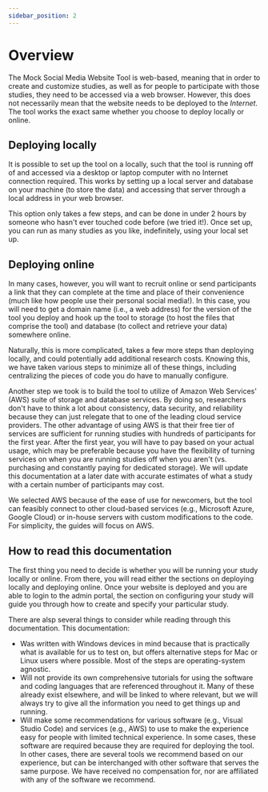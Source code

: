 ```yaml
---
sidebar_position: 2
---
```


# Overview

The Mock Social Media Website Tool is web-based, meaning that in order to create and customize studies, as well as for people to participate with those studies, they need to be accessed via a web browser. However, this does not necessarily mean that the website needs to be deployed to the *Internet*. The tool works the exact same whether you choose to deploy locally or online.

## Deploying locally

It is possible to set up the tool on a locally, such that the tool is running off of and accessed via a desktop or laptop computer with no Internet connection required. This works by setting up a local server and database on your machine (to store the data) and accessing that server through a local address in your web browser.

This option only takes a few steps, and can be done in under 2 hours by someone who hasn't ever touched code before (we tried it!). Once set up, you can run as many studies as you like, indefinitely, using your local set up.

## Deploying online

In many cases, however, you will want to recruit online or send participants a link that they can complete at the time and place of their convenience (much like how people use their personal social media!). In this case, you will need to get a domain name (i.e., a web address) for the version of the tool you deploy and hook up the tool to storage (to host the files that comprise the tool) and database (to collect and retrieve your data) somewhere online.

Naturally, this is more complicated, takes a few more steps than deploying locally, and could potentially add additional research costs. Knowing this, we have taken various steps to minimize all of these things, including centralizing the pieces of code you do have to manually configure.

Another step we took is to build the tool to utilize of Amazon Web Services' (AWS) suite of storage and database services. By doing so, researchers don't have to think a lot about consistency, data security, and reliability because they can just relegate that to one of the leading cloud service providers. The other advantage of using AWS is that their free tier of services are sufficient for running studies with hundreds of participants for the first year. After the first year, you will have to pay based on your actual usage, which may be preferable because you have the flexibility of turning services on when you are running studies off when you aren't (vs. purchasing and constantly paying for dedicated storage). We will update this documentation at a later date with accurate estimates of what a study with a certain number of participants may cost.

We selected AWS because of the ease of use for newcomers, but the tool can feasibly connect to other cloud-based services (e.g., Microsoft Azure, Google Cloud) or in-house servers with custom modifications to the code. For simplicity, the guides will focus on AWS.

## How to read this documentation

The first thing you need to decide is whether you will be running your study locally or online. From there, you will read either the sections on deploying locally and deploying online. Once your website is deployed and you are able to login to the admin portal, the section on configuring your study will guide you through how to create and specify your particular study.

There are alsp several things to consider while reading through this documentation. This documentation:

* Was written with Windows devices in mind because that is practically what is available for us to test on, but offers alternative steps for Mac or Linux users where possible. Most of the steps are operating-system agnostic.
* Will not provide its own comprehensive tutorials for using the software and coding languages that are referenced throughout it. Many of these already exist elsewhere, and will be linked to where relevant, but we will always try to give all the information you need to get things up and running.
* Will make some recommendations for various software (e.g., Visual Studio Code) and services (e.g., AWS) to use to make the experience easy for people with limited technical experience. In some cases, these software are required because they are required for deploying the tool. In other cases, there are several tools we recommend based on our experience, but can be interchanged with other software that serves the same purpose. We have received no compensation for, nor are affiliated with any of the software we recommend.